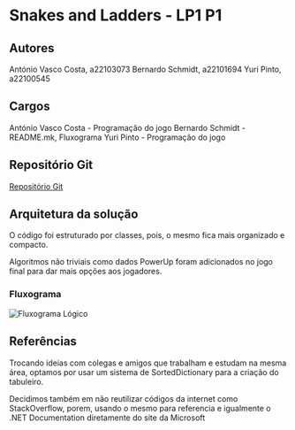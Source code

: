 ﻿# Snakes and Ladders - LP1 P1

## Autores

António Vasco Costa, a22103073
Bernardo Schmidt, a22101694
Yuri Pinto, a22100545

## Cargos
António Vasco Costa - Programação do jogo
Bernardo Schmidt - README.mk, Fluxograma 
Yuri Pinto - Programação do jogo

## Repositório Git
[Repositório Git](https://github.com/yuricezanne/Projeto-1---LP1)

## Arquitetura da solução

O código foi estruturado por classes, pois, o mesmo fica mais organizado e compacto.

Algoritmos não triviais como dados PowerUp foram adicionados no jogo final para dar mais opções aos jogadores.

### Fluxograma
![Fluxograma Lógico](https://raw.githubusercontent.com/yuricezanne/Projeto-1---LP1/master/Fluxograma%20L%C3%B3gico%20Jogo%20Completo.jpg?token=GHSAT0AAAAAABSRL2EAGAYGGNTTIYEWJV4SYSJYW2A)

## Referências
Trocando ideias com colegas e amigos que trabalham e estudam na mesma área, optamos por usar um sistema de SortedDictionary para a criação do tabuleiro.

Decidimos também em não reutilizar códigos da internet como StackOverflow, porem, usando o mesmo para referencia e igualmente o .NET Documentation diretamente do site da Microsoft









